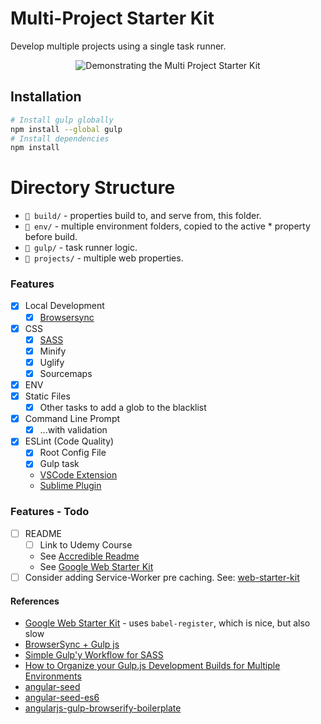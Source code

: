 # Multi-Project Starter Kit

Develop multiple projects using a single task runner.

<p align="center">
  <img src="https://user-images.githubusercontent.com/46879/39433637-47f3c77e-4c8e-11e8-9f19-c17a9b997cbc.gif" alt="Demonstrating the Multi Project Starter Kit">
</p>

## Installation

```sh
# Install gulp globally
npm install --global gulp
# Install dependencies
npm install
```

# Directory Structure

* `📁 build/` - properties build to, and serve from, this folder.
* `📁 env/` - multiple environment folders, copied to the active * property before build.
* `📁 gulp/` - task runner logic.
* `📁 projects/` - multiple web properties.

### Features

* [x] Local Development
    * [x] [Browsersync](https://www.browsersync.io)
* [x] CSS
    * [x] [SASS](http://sass-lang.com/)
    * [x] Minify
    * [x] Uglify
    * [x] Sourcemaps
* [x] ENV
* [x] Static Files
    * [x] Other tasks to add a glob to the blacklist
* [x] Command Line Prompt
    * [x] ...with validation
* [x] ESLint (Code Quality)
    * [x] Root Config File
    * [x] Gulp task
    * [VSCode Extension](https://github.com/Microsoft/vscode-eslint)
    * [Sublime Plugin](https://github.com/SublimeLinter/SublimeLinter-eslint)

### Features - Todo

* [ ] README
    * [ ] Link to Udemy Course
    * See [Accredible Readme](https://github.com/accredible/accredible-frontend/blob/master/README.md)
    * See [Google Web Starter Kit](https://github.com/google/web-starter-kit/)
* [ ] Consider adding Service-Worker pre caching. See: [web-starter-kit](https://github.com/google/web-starter-kit/blob/master/gulpfile.babel.js)

#### References

* [Google Web Starter Kit](https://github.com/google/web-starter-kit) - uses `babel-register`, which is nice, but also slow
* [BrowserSync + Gulp js](https://browsersync.io/docs/gulp)
* [Simple Gulp'y Workflow for SASS](https://www.sitepoint.com/simple-gulpy-workflow-sass/)
* [How to Organize your Gulp.js Development Builds for Multiple Environments](https://www.freshconsulting.com/how-to-organize-your-gulp-js-development-builds-for-multiple-environments/)
* [angular-seed](https://github.com/angular/angular-seed)
* [angular-seed-es6](https://github.com/gusgard/angular-seed-es6)
* [angularjs-gulp-browserify-boilerplate](https://github.com/jakemmarsh/angularjs-gulp-browserify-boilerplate)
